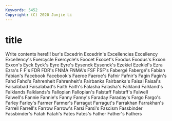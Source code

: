 ```yaml
---
Keywords: 5452
Copyright: (C) 2020 Junjie Li
---
```


# title

Write contents here!!!
bur's 
Excedrin 
Excedrin's 
Excellencies 
Excellency 
Excellency's 
Exercycle 
Exercycle's
Exocet 
Exocet's 
Exodus 
Exodus's 
Exxon 
Exxon's 
Eyck 
Eyck's 
Eyre 
Eyre's
Eysenck 
Eysenck's 
Ezekiel 
Ezekiel's 
Ezra 
Ezra's 
F 
F's 
FDR 
FDR's
FNMA 
FNMA's 
FSF 
FSF's 
Fabergé 
Fabergé's 
Fabian 
Fabian's 
Facebook 
Facebook's
Faeroe 
Faeroe's 
Fafnir 
Fafnir's 
Fagin 
Fagin's 
Fahd 
Fahd's 
Fahrenheit 
Fahrenheit's
Fairbanks 
Fairbanks's 
Faisal 
Faisal's 
Faisalabad 
Faisalabad's 
Faith 
Faith's 
Falasha 
Falasha's
Falkland 
Falkland's 
Falklands 
Falklands's 
Fallopian 
Fallopian's 
Falstaff 
Falstaff's 
Falwell 
Falwell's
Fannie 
Fannie's 
Fanny 
Fanny's 
Faraday 
Faraday's 
Fargo 
Fargo's 
Farley 
Farley's
Farmer 
Farmer's 
Farragut 
Farragut's 
Farrakhan 
Farrakhan's 
Farrell 
Farrell's 
Farrow 
Farrow's
Farsi 
Farsi's 
Fascism 
Fassbinder 
Fassbinder's 
Fatah 
Fatah's 
Fates 
Fates's 
Father
Father's 
Fathers 
